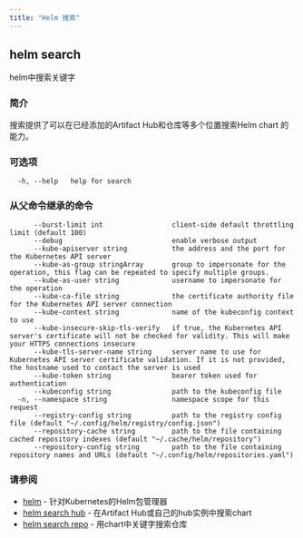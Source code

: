 ```yaml
---
title: "Helm 搜索"
---
```


## helm search

helm中搜索关键字

### 简介

搜索提供了可以在已经添加的Artifact Hub和仓库等多个位置搜索Helm chart 的能力。

### 可选项

```shell
  -h, --help   help for search
```

### 从父命令继承的命令

```shell
      --burst-limit int                 client-side default throttling limit (default 100)
      --debug                           enable verbose output
      --kube-apiserver string           the address and the port for the Kubernetes API server
      --kube-as-group stringArray       group to impersonate for the operation, this flag can be repeated to specify multiple groups.
      --kube-as-user string             username to impersonate for the operation
      --kube-ca-file string             the certificate authority file for the Kubernetes API server connection
      --kube-context string             name of the kubeconfig context to use
      --kube-insecure-skip-tls-verify   if true, the Kubernetes API server's certificate will not be checked for validity. This will make your HTTPS connections insecure
      --kube-tls-server-name string     server name to use for Kubernetes API server certificate validation. If it is not provided, the hostname used to contact the server is used
      --kube-token string               bearer token used for authentication
      --kubeconfig string               path to the kubeconfig file
  -n, --namespace string                namespace scope for this request
      --registry-config string          path to the registry config file (default "~/.config/helm/registry/config.json")
      --repository-cache string         path to the file containing cached repository indexes (default "~/.cache/helm/repository")
      --repository-config string        path to the file containing repository names and URLs (default "~/.config/helm/repositories.yaml")
```

### 请参阅

* [helm](helm.md) - 针对Kubernetes的Helm包管理器
* [helm search hub](helm_search_hub.md) - 在Artifact Hub或自己的hub实例中搜索chart
* [helm search repo](helm_search_repo.md) - 用chart中关键字搜索仓库
